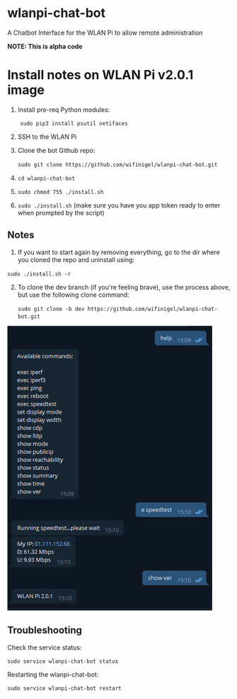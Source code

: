 # wlanpi-chat-bot
A Chatbot Interface for the WLAN Pi to allow remote administration

__NOTE: This is alpha code__

Install notes on WLAN Pi v2.0.1 image
=====================================

1. Install pre-req Python modules:
```
    sudo pip3 install psutil netifaces
```
2. SSH to the WLAN Pi

3. Clone the bot Github repo:

    `sudo git clone https://github.com/wifinigel/wlanpi-chat-bot.git`

4. `cd wlanpi-chat-bot`

5. `sudo chmod 755 ./install.sh`

6. `sudo ./install.sh` (make sure you have you app token ready to enter when prompted by the script)

## Notes

1. If you want to start again by removing everything, go to the dir where you cloned the repo and uninstall using:

`sudo ./install.sh -r`

2. To clone the dev branch (if you're feeling brave), use the process above, but use the following clone command:

    `sudo git clone -b dev https://github.com/wifinigel/wlanpi-chat-bot.git`

![Probe Report](docs/images/screenshot.png)

## Troubleshooting

Check the service status:

```
sudo service wlanpi-chat-bot status
```

Restarting the wlanpi-chat-bot:

```
sudo service wlanpi-chat-bot restart
```
